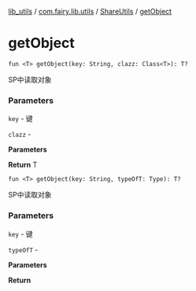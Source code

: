 [lib_utils](../../index.md) / [com.fairy.lib.utils](../index.md) / [ShareUtils](index.md) / [getObject](./get-object.md)

# getObject

`fun <T> getObject(key: String, clazz: Class<T>): T?`

SP中读取对象

### Parameters

`key` - 键

`clazz` -

**Parameters**

**Return**
T

`fun <T> getObject(key: String, typeOfT: Type): T?`

SP中读取对象

### Parameters

`key` - 键

`typeOfT` -

**Parameters**

**Return**

